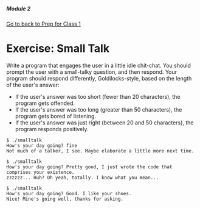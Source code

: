 ##### Module 2
[Go to back to Prep for Class 1](../../class1-prep#functions)
# Exercise: Small Talk

Write a program that engages the user in a little idle chit-chat. You should prompt the user with a small-talky
question, and then respond. Your program should respond differently, Goldilocks-style, 
based on the length of the user's answer:
* If the user's answer was too short (fewer than 20 characters), the program gets offended.
* If the user's answer was too long (greater than 50 characters), the program gets bored of listening.
* If the user's answer was just right (between 20 and 50 characters), the program responds positively.

```
$ ./smalltalk
How's your day going? fine
Not much of a talker, I see. Maybe elaborate a little more next time.

$ ./smalltalk
How's your day going? Pretty good, I just wrote the code that comprises your existence.
zzzzzz... Huh? Oh yeah, totally. I know what you mean...

$ ./smalltalk
How's your day going? Good. I like your shoes.
Nice! Mine's going well, thanks for asking.
```
